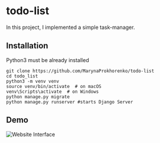# todo-list

In this project, I implemented a simple task-manager.


## Installation 

Python3 must be already installed

```shell
git clone https://github.com/MarynaProkhorenko/todo-list
cd todo_list
python3 -m venv venv
source venv/bin/activate  # on macOS
venv\Scripts\activate  # on Windows 
python manage.py migrate
python manage.py runserver #starts Django Server
```

## Demo

![Website Interface](demo(2).png)

<br />

